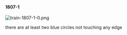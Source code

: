 #### 1807-1
![train-1807-1-0.png](https://github.com/lil-lab/nlvr/raw/master/nlvr/train/images/36/train-1807-1-0.png "train-1807-1-0.png")

there are at least two blue circles not touching any edge